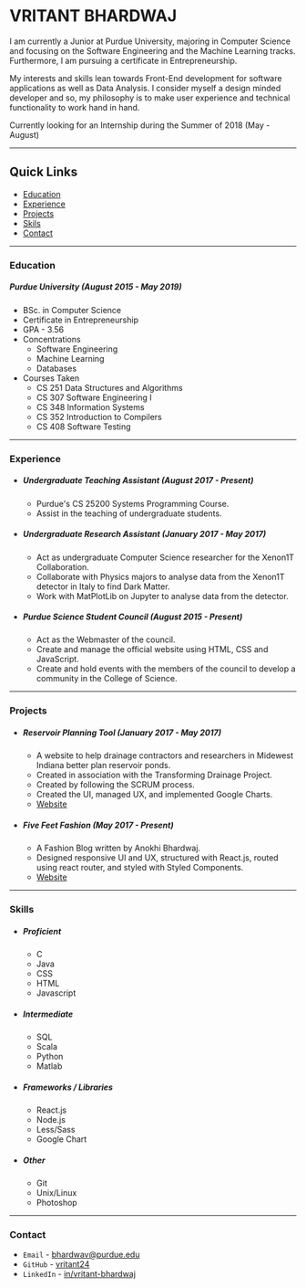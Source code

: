 
# **VRITANT BHARDWAJ**

I am currently a Junior at Purdue University, majoring in Computer Science and focusing on the Software Engineering and the Machine Learning tracks. Furthermore, I am pursuing a certificate in Entrepreneurship. 

My interests and skills lean towards Front-End development for software applications as well as Data Analysis. I consider myself a design minded developer and so, my philosophy is to make user experience and technical functionality to work hand in hand.

Currently looking for an Internship during the Summer of 2018 (May - August)

---

## Quick Links
  * [Education](#education)
  * [Experience](#experience)
  * [Projects](#projects)
  * [Skils](#skills)
  * [Contact](#contact)
  
---

### **Education**
##### **Purdue University** *(August 2015 - May 2019)*
- BSc. in Computer Science
- Certificate in Entrepreneurship
- GPA - 3.56
- Concentrations 
    * Software Engineering
    * Machine Learning
    * Databases
- Courses Taken
    * CS 251 Data Structures and Algorithms
    * CS 307 Software Engineering I
    * CS 348 Information Systems
    * CS 352 Introduction to Compilers
    * CS 408 Software Testing
---
### **Experience**
* ##### **Undergraduate Teaching Assistant** *(August 2017 - Present)*
    - Purdue's CS 25200 Systems Programming Course.
    - Assist in the teaching of undergraduate students.

* ##### **Undergraduate Research Assistant** *(January 2017 - May 2017)*
    - Act as undergraduate Computer Science researcher for the Xenon1T Collaboration.
    - Collaborate with Physics majors to analyse data from the Xenon1T detector in Italy to find Dark Matter.
    - Work with MatPlotLib on Jupyter to analyse data from the detector.

* ##### **Purdue Science Student Council** *(August 2015 - Present)*
    - Act as the Webmaster of the council.
    - Create and manage the official website using HTML, CSS and JavaScript.
    - Create and hold events with the members of the council to develop a community in the College of Science.
---

### **Projects**
* ##### **Reservoir Planning Tool** *(January 2017 - May 2017)*
    - A website to help drainage contractors and researchers in Midewest Indiana better plan reservoir ponds.
    - Created in association with the Transforming Drainage Project.
    - Created by following the SCRUM process.
    - Created the UI, managed UX, and implemented Google Charts.
    - [Website](https://drainage.agriculture.purdue.edu)

* ##### **Five Feet Fashion** *(May 2017 - Present)*
    - A Fashion Blog written by Anokhi Bhardwaj.
    - Designed responsive UI and UX, structured with React.js, routed using react router, and styled with Styled Components.
    - [Website](https://fivefeetfashion.github.io)
---
### **Skills**
* ##### **Proficient**
    - C
    - Java
    - CSS
    - HTML
    - Javascript

* ##### **Intermediate**
    - SQL
    - Scala
    - Python
    - Matlab

* ##### **Frameworks / Libraries**
    - React.js
    - Node.js
    - Less/Sass
    - Google Chart

* ##### **Other**
    - Git
    - Unix/Linux
    - Photoshop
---

### **Contact** 
* `Email` - bhardwav@purdue.edu
* `GitHub` - [vritant24](http://github.com/vritant24)
* `LinkedIn` - [in/vritant-bhardwaj](https://www.linkedin.com/in/vritant-bhardwaj/)
